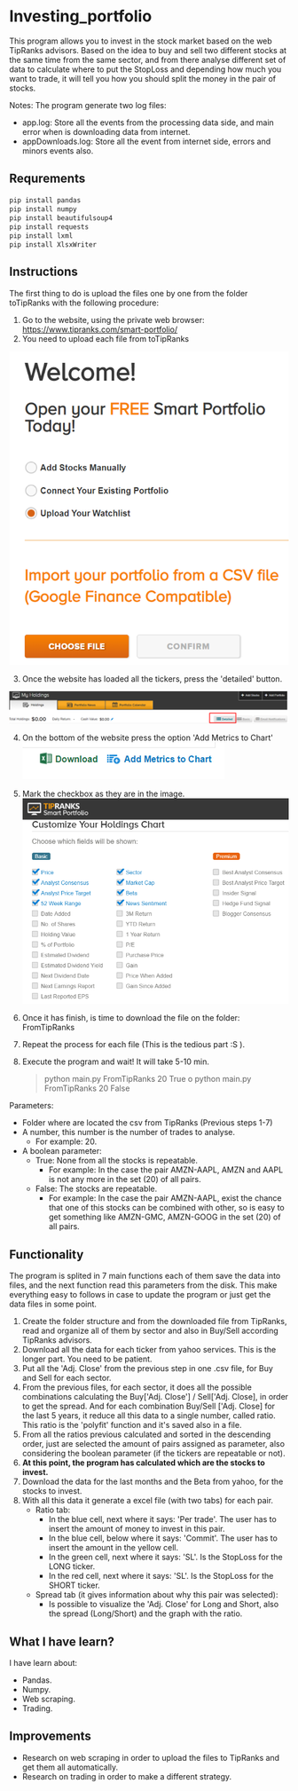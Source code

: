 # Investing_portfolio

This program allows you to invest in the stock market based on the web TipRanks advisors.
Based on the idea to buy and sell two different stocks at the same time from the same sector, and from there analyse different set of data to calculate where to put the StopLoss and depending how much you want to trade, it will tell you how you should split the money in the pair of stocks.

Notes: The program generate two log files:
* app.log: Store all the events from the processing data side, and main error when is downloading data from internet.
* appDownloads.log: Store all the event from internet side, errors and minors events also.
## Requrements
    pip install pandas
    pip install numpy
    pip install beautifulsoup4
    pip install requests
    pip install lxml
    pip install XlsxWriter
    
## Instructions
The first thing to do is upload the files one by one from the folder toTipRanks with the following procedure:

1. Go to the website, using the private web browser: https://www.tipranks.com/smart-portfolio/
2. You need to upload each file from toTipRanks 

<p align="center">
  <img src="https://github.com/rgutmen/portfolioTR/blob/master/resources/1.png" />
</p>

3. Once the website has loaded all the tickers, press the 'detailed' button.

![detailed](https://github.com/rgutmen/portfolioTR/blob/master/resources/2.png)

4. On the bottom of the website press the option 'Add Metrics to Chart'
![metricsToChart](https://github.com/rgutmen/portfolioTR/blob/master/resources/3.png)

5. Mark the checkbox as they are in the image.
![makrs](https://github.com/rgutmen/portfolioTR/blob/master/resources/4.png)

6. Once it has finish, is time to download the file on the folder: FromTipRanks
7. Repeat the process for each file (This is the tedious part :S ).
8. Execute the program and wait! It will take 5-10 min.


    > python main.py FromTipRanks 20 True
    o
    > python main.py FromTipRanks 20 False
    
Parameters:
   * Folder where are located the csv from TipRanks (Previous steps 1-7)
   * A number, this number is the number of trades to analyse.
        * For example: 20.
   * A boolean parameter:
        * True: None from all the stocks is repeatable. 
            - For example: In the case the pair AMZN-AAPL, AMZN and AAPL is not any more in the set (20) of all pairs.
        * False: The stocks are repeatable. 
            - For example: In the case the pair AMZN-AAPL, exist the chance that one of this stocks can be combined with other, so is easy to get something like AMZN-GMC, AMZN-GOOG in the set (20) of all pairs.

## Functionality
The program is splited in 7 main functions each of them save the data into files, and the next function read this parameters from the disk. This make everything easy to follows in case to update the program or just get the data files in some point.
1. Create the folder structure and from the downloaded file from TipRanks, read and organize all of them by sector and also in Buy/Sell according TipRanks advisors.
2. Download all the data for each ticker from yahoo services. This is the longer part. You need to be patient.
3. Put all the 'Adj. Close' from the previous step in one .csv file, for Buy and Sell for each sector.
4. From the previous files, for each sector, it does all the possible combinations calculating the Buy['Adj. Close'] / Sell['Adj. Close], in order to get the spread. And for each combination Buy/Sell ['Adj. Close] for the last 5 years, it reduce all this data to a single number, called ratio. This ratio is the 'polyfit' function and it's saved also in a file.
5. From all the ratios previous calculated and sorted in the descending order, just are selected the amount of pairs assigned as parameter, also considering the boolean parameter (if the tickers are repeatable or not).
6. **At this point, the program has calculated which are the stocks to invest.**
7. Download the data for the last months and the Beta from yahoo, for the stocks to invest.
8. With all this data it generate a excel file (with two tabs) for each pair. 
    * Ratio tab: 
        * In the blue cell, next where it says: 'Per trade'. The user has to insert the amount of money to invest in this pair.
        * In the blue cell, below where it says: 'Commit'. The user has to insert the amount in the yellow cell.
        * In the green cell, next where it says: 'SL'. Is the StopLoss for the LONG ticker.
        * In the red cell, next where it says: 'SL'. Is the StopLoss for the SHORT ticker.
    * Spread tab (it gives information about why this pair was selected): 
        * Is possible to visualize the 'Adj. Close' for Long and Short, also the spread (Long/Short) and the graph with the ratio.
   
## What I have learn?
I have learn about:
* Pandas.
* Numpy.
* Web scraping.
* Trading.

## Improvements
* Research on web scraping in order to upload the files to TipRanks and get them all automatically.
* Research on trading in order to make a different strategy. 

